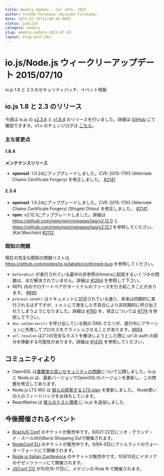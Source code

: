 ```yaml
---
title: Weekly Update - Jul 10th, 2015
author: Yosuke Furukawa (@yosuke-furukawa)
date: 2015-07-10T12:00:00.000Z
status: publish
category: weekly
slug: weekly-update-2015-07-10
layout: blog-post.hbs
---
```


<!--
### io.js and Node.js News — July 10th
-->

# io.js/Node.js ウィークリーアップデート 2015/07/10

<!--
Security patches for io.js 1.8 and 2.3 and upcoming events.
-->

io.js 1.8 と 2.3 のセキュリティパッチ、イベント情報

<!--
### io.js 1.8 and 2.3 Releases
-->

## io.js 1.8 と 2.3 のリリース

<!--
This week we have two io.js releases: [v2.3.4](https://iojs.org/dist/v2.3.4/) and [v1.8.4](https://iojs.org/dist/v1.8.4/), complete changelog from previous releases can be found [on GitHub](https://github.com/nodejs/io.js/blob/master/CHANGELOG.md) with the [v1.x changelog here](https://github.com/nodejs/io.js/blob/v1.x/CHANGELOG.md).
-->

今週は io.js の [v2.3.4](https://iojs.org/dist/v2.3.4/) と [v1.8.4](https://iojs.org/dist/v1.8.4/) のリリースを行いました。詳細は [GitHub](https://github.com/nodejs/io.js/blob/master/CHANGELOG.md) にて確認できます。v1.x のチェンジログは [こちら](https://github.com/nodejs/io.js/blob/v1.x/CHANGELOG.md)。

<!--
### Notable Changes
-->

### 主な変更点

<!--
#### 1.8.4
-->

#### 1.8.4

<!--
**Maintenance release**
-->

**メンテナンスリリース**

<!--
* **openssl**: Upgrade to 1.0.2d, fixes CVE-2015-1793 (Alternate Chains Certificate Forgery) [#2141](https://github.com/nodejs/io.js/pull/2141).
-->

* **openssl**: 1.0.2dにアップグレードしました。CVE-2015-1793 (Alternate Chains Certificate Forgery) を修正しました。 [#2141](https://github.com/nodejs/io.js/pull/2141)

<!--
#### 2.3.4
-->

#### 2.3.4

<!--
* **openssl**: Upgrade to 1.0.2d, fixes CVE-2015-1793 (Alternate Chains Certificate Forgery) (Shigeki Ohtsu) [#2141](https://github.com/nodejs/io.js/pull/2141).
* **npm**: Upgraded to v2.12.1, release notes can be found in <https://github.com/npm/npm/releases/tag/v2.12.0> and <https://github.com/npm/npm/releases/tag/v2.12.1> (Kat Marchán) [#2112](https://github.com/nodejs/io.js/pull/2112).
-->

* **openssl**: 1.0.2dにアップグレードしました。CVE-2015-1793 (Alternate Chains Certificate Forgery) (Shigeki Ohtsu) を修正しました。 [#2141](https://github.com/nodejs/io.js/pull/2141)
* **npm**: v2.12.1にアップグレードしました。詳細は  <https://github.com/npm/npm/releases/tag/v2.12.0> と <https://github.com/npm/npm/releases/tag/v2.12.1> を参照してください。(Kat Marchán) [#2112](https://github.com/nodejs/io.js/pull/2112)

<!--
### Known issues
-->

### 既知の問題

<!--
See https://github.com/nodejs/io.js/labels/confirmed-bug for complete and current list of known issues.
-->

現在の完全な既知の問題リストは https://github.com/nodejs/io.js/labels/confirmed-bug を参照してください。

<!--
* Some problems with unreferenced timers running during `beforeExit` are still to be resolved. See [#1264](https://github.com/nodejs/io.js/issues/1264).
* Surrogate pair in REPL can freeze terminal. [#690](https://github.com/nodejs/io.js/issues/690)
* `process.send()` is not synchronous as the docs suggest, a regression introduced in 1.0.2, see [#760](https://github.com/nodejs/io.js/issues/760).
* Calling `dns.setServers()` while a DNS query is in progress can cause the process to crash on a failed assertion. [#894](https://github.com/nodejs/io.js/issues/894)
* `url.resolve` may transfer the auth portion of the url when resolving between two full hosts, see [#1435](https://github.com/nodejs/io.js/issues/1435).
-->

* `beforeExit` が実行されている最中の非参照のtimersに起因するいくつかの問題は、まだ解決されていません。詳細は [#1264](https://github.com/nodejs/io.js/issues/1264) を参照して下さい。
* REPL 内のサロゲートペアがターミナルのフリーズを引き起こすことがあります。 [#690](https://github.com/nodejs/io.js/issues/690)
* `process.send()` はドキュメントに記述されている通り、本来は同期的に実行されるはずですが、`1.0.2` にて発生した不具合により非同期的に呼び出されてしまうようになりました。詳細は [#760](https://github.com/nodejs/io.js/issues/760) を、修正については [#774](https://github.com/nodejs/io.js/issues/774) を参照して下さい。
* `dns.setServers()` を呼び出している間の DNS クエリが、進行中にアサーションに失敗してプロセスをクラッシュさせることがあります。[#894](https://github.com/nodejs/io.js/issues/894)
* `url.resolve` は2つの完全なホストを解決しようとした際に url の auth の部分を移動する可能性があります。詳細は [#1435](https://github.com/nodejs/io.js/issues/1435) を参照してください。

<!--
### Community Updates
-->

## コミュニティより

<!--
* OpenSSL published a [high severity security issue](https://mta.openssl.org/pipermail/openssl-announce/2015-July/000037.html), io.js and Node.js have upgraded OpenSSL version and fixed the problem on latest version.
* Node.js LTS WG has updated [their proposed LTS plan](https://github.com/nodejs/LTS/blob/master/README.md#example). They need some feedbacks from Noders.
* ReactNative required io.js as [their test platform](https://github.com/facebook/react-native/blob/master/.travis.yml#L24).
-->

* OpenSSL は[重要度の高いセキュリティの問題](https://mta.openssl.org/pipermail/openssl-announce/2015-July/000037.html)について公開しました。io.js と Node.js は、最新バージョンでOpenSSLのバージョンを更新し、この問題を修正してあります。
* Node.js LTS WG は [彼らの提案する LTS plan](https://github.com/nodejs/LTS/blob/master/README.md#example) を更新しました。 Node使いの人のフィードバックをお待ちしています。
* ReactNative は [彼らのテスト環境 ](https://github.com/facebook/react-native/blob/master/.travis.yml#L24) に io.js を追加しました.

<!--
### Upcoming Events
-->

## 今後開催されるイベント

<!--
* [BrazilJS Conf](http://braziljs.com.br/) tickets are on sale, August 21st - 22nd at Shopping Center BarraShoppingSul
* [NodeConf EU](http://nodeconf.eu/) tickets are on sale, September 6th - 9th at Waterford, Ireland
* [Node.js Italian Conference](http://nodejsconf.it/) tickets are on sale, October 10th at Desenzano - Brescia, Italy
* [JSConf CO](http://www.jsconf.co/), October 16th - 17th at Ruta N, Medellin
-->

* [BrazilJS Conf](http://braziljs.com.br/) のチケットが販売中です。8月21-22日にリオ・グランデ・ド・スール州のBarra Shopping Sulで開催されます。
* [NodeConf EU](http://nodeconf.eu/) のチケットが販売中です。9月6-9日にアイルランドのウォーターフォードにて開催されます。
* [Node.js Italian Conference](http://nodejsconf.it/) のチケットが販売中です。10月10日にイタリアのデゼンツァーノにて開催されます。
* [JSConf CO](http://www.jsconf.co/) が10月16-17日に、メデジンの Ruta N で開催されます。

